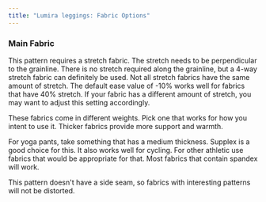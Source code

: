 ```yaml
---
title: "Lumira leggings: Fabric Options"
---
```


### Main Fabric

This pattern requires a stretch fabric. The stretch needs to be perpendicular to the grainline. There is no stretch required along 
the grainline, but a 4-way stretch fabric can definitely be used. Not all stretch fabrics have the same amount of stretch. The default
ease value of -10% works well for fabrics that have 40% stretch. If your fabric has a different amount of stretch, you may want to adjust this setting accordingly.

These fabrics come in different weights. Pick one that works for how you intent to use it. Thicker fabrics provide more support
and warmth.

For yoga pants, take something that has a medium thickness. Supplex is a good choice for this. It also works well for cycling. For
other athletic use fabrics that would be appropriate for that. Most fabrics that contain spandex will work.

<Note>

This pattern doesn't have a side seam, so fabrics with interesting patterns will not be distorted.

</Note>
